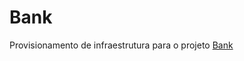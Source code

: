 # Bank 
Provisionamento de infraestrutura para o projeto [Bank](https://github.com/JailtonJunior94/bank)